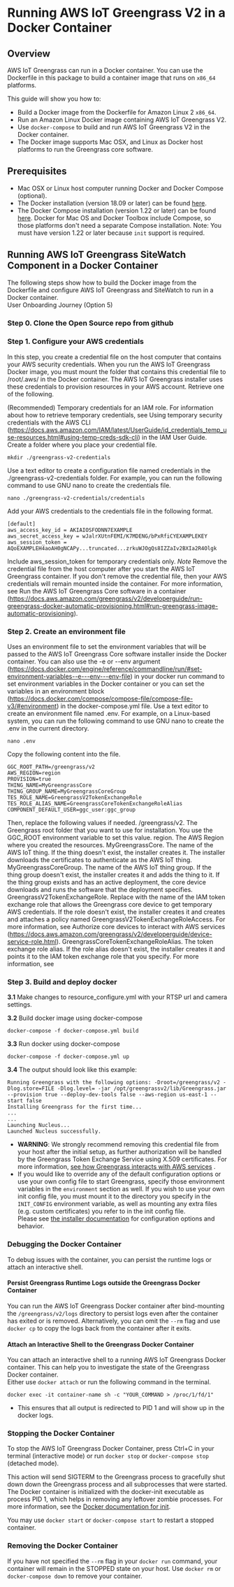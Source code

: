 # Running AWS IoT Greengrass V2 in a Docker Container

## Overview

AWS IoT Greengrass can run in a Docker container. You can use the Dockerfile in this package to build a container image that runs on `x86_64` platforms.

This guide will show you how to:

- Build a Docker image from the Dockerfile for Amazon Linux 2 `x86_64`.
- Run an Amazon Linux Docker image containing AWS IoT Greengrass V2.
- Use `docker-compose` to build and run AWS IoT Greengrass V2 in the Docker container.
- The Docker image supports Mac OSX, and Linux as Docker host platforms to run the Greengrass core software.

## Prerequisites

- Mac OSX or Linux host computer running Docker and Docker Compose (optional).
- The Docker installation (version 18.09 or later) can be found [here](https://docs.docker.com/install/).
- The Docker Compose installation (version 1.22 or later) can be found [here](https://docs.docker.com/compose/install/).
  Docker for Mac OS and Docker Toolbox include Compose, so those platforms don't need a separate Compose installation. Note: You must have version 1.22 or later because `init` support is required.

## Running AWS IoT Greengrass SiteWatch Component in a Docker Container

The following steps show how to build the Docker image from the Dockerfile and configure AWS IoT Greengrass and SiteWatch to run in a Docker container.  
User Onboarding Journey (Option 5)

### Step 0. Clone the Open Source repo from github

### Step 1. Configure your AWS credentials

In this step, you create a credential file on the host computer that contains your AWS security credentials. When you run the AWS IoT Greengrass Docker image, you must mount the folder that contains this credential file to /root/.aws/ in the Docker container. The AWS IoT Greengrass installer uses these credentials to provision resources in your AWS account.
Retrieve one of the following.

(Recommended) Temporary credentials for an IAM role. For information about how to retrieve temporary credentials, see Using temporary security credentials with the AWS CLI (https://docs.aws.amazon.com/IAM/latest/UserGuide/id_credentials_temp_use-resources.html#using-temp-creds-sdk-cli) in the IAM User Guide.
Create a folder where you place your credential file.

```
mkdir ./greengrass-v2-credentials
```

Use a text editor to create a configuration file named credentials in the ./greengrass-v2-credentials folder.
For example, you can run the following command to use GNU nano to create the credentials file.

```
nano ./greengrass-v2-credentials/credentials
```

Add your AWS credentials to the credentials file in the following format.

```
[default]
aws_access_key_id = AKIAIOSFODNN7EXAMPLE
aws_secret_access_key = wJalrXUtnFEMI/K7MDENG/bPxRfiCYEXAMPLEKEY
aws_session_token = AQoEXAMPLEH4aoAH0gNCAPy...truncated...zrkuWJOgQs8IZZaIv2BXIa2R4Olgk
```

Include aws_session_token for temporary credentials only.
_Note_
Remove the credential file from the host computer after you start the AWS IoT Greengrass container. If you don't remove the credential file, then your AWS credentials will remain mounted inside the container. For more information, see Run the AWS IoT Greengrass Core software in a container (https://docs.aws.amazon.com/greengrass/v2/developerguide/run-greengrass-docker-automatic-provisioning.html#run-greengrass-image-automatic-provisioning).

### Step 2. Create an environment file

Uses an environment file to set the environment variables that will be passed to the AWS IoT Greengrass Core software installer inside the Docker container. You can also use the -e or --env argument (https://docs.docker.com/engine/reference/commandline/run/#set-environment-variables--e---env---env-file) in your docker run command to set environment variables in the Docker container or you can set the variables in an environment block (https://docs.docker.com/compose/compose-file/compose-file-v3/#environment) in the docker-compose.yml file.
Use a text editor to create an environment file named .env.
For example, on a Linux-based system, you can run the following command to use GNU nano to create the .env in the current directory.

```
nano .env
```

Copy the following content into the file.

```
GGC_ROOT_PATH=/greengrass/v2
AWS_REGION=region
PROVISION=true
THING_NAME=MyGreengrassCore
THING_GROUP_NAME=MyGreengrassCoreGroup
TES_ROLE_NAME=GreengrassV2TokenExchangeRole
TES_ROLE_ALIAS_NAME=GreengrassCoreTokenExchangeRoleAlias
COMPONENT_DEFAULT_USER=ggc_user:ggc_group
```

Then, replace the following values if needed.
/greengrass/v2. The Greengrass root folder that you want to use for installation. You use the GGC_ROOT environment variable to set this value.
region. The AWS Region where you created the resources.
MyGreengrassCore. The name of the AWS IoT thing. If the thing doesn't exist, the installer creates it. The installer downloads the certificates to authenticate as the AWS IoT thing.
MyGreengrassCoreGroup. The name of the AWS IoT thing group. If the thing group doesn't exist, the installer creates it and adds the thing to it. If the thing group exists and has an active deployment, the core device downloads and runs the software that the deployment specifies.
GreengrassV2TokenExchangeRole. Replace with the name of the IAM token exchange role that allows the Greengrass core device to get temporary AWS credentials. If the role doesn't exist, the installer creates it and creates and attaches a policy named GreengrassV2TokenExchangeRoleAccess. For more information, see Authorize core devices to interact with AWS services (https://docs.aws.amazon.com/greengrass/v2/developerguide/device-service-role.html).
GreengrassCoreTokenExchangeRoleAlias. The token exchange role alias. If the role alias doesn't exist, the installer creates it and points it to the IAM token exchange role that you specify. For more information, see

### Step 3. Build and deploy docker

**3.1** Make changes to resource_configure.yml with your RTSP url and camera settings.

**3.2**
Build docker image using docker-compose

```
docker-compose -f docker-compose.yml build
```

**3.3**
Run docker using docker-compose

```
docker-compose -f docker-compose.yml up
```

**3.4** The output should look like this example:

```
Running Greengrass with the following options: -Droot=/greengrass/v2 -Dlog.store=FILE -Dlog.level= -jar /opt/greengrassv2/lib/Greengrass.jar --provision true --deploy-dev-tools false --aws-region us-east-1 --start false
Installing Greengrass for the first time...
...
...
Launching Nucleus...
Launched Nucleus successfully.
```

- **WARNING**: We strongly recommend removing this credential file from your host after the initial setup, as further authorization will be handled by the Greengrass Token Exchange Service using X.509 certificates. For more information, [see how Greengrass interacts with AWS services](https://docs.aws.amazon.com/greengrass/v2/developerguide/interact-with-aws-services.html) .
- If you would like to override any of the default configuration options or use your own config file to start Greengrass, specify those environment variables in the `environment` section as well. If you wish to use your own init config file, you must mount it to the directory you specify in the `INIT_CONFIG` environment variable, as well as mounting any extra files (e.g. custom certificates) you refer to in the init config file.  
  Please see [the installer documentation](https://docs.aws.amazon.com/greengrass/v2/developerguide/configure-installer.html) for configuration options and behavior.

### Debugging the Docker Container

To debug issues with the container, you can persist the runtime logs or attach an interactive shell.

#### Persist Greengrass Runtime Logs outside the Greengrass Docker Container

You can run the AWS IoT Greengrass Docker container after bind-mounting the `/greengrass/v2/logs` directory to persist logs even after the container has exited or is removed. Alternatively, you can omit the `--rm` flag and use `docker cp` to copy the logs back from the container after it exits.

#### Attach an Interactive Shell to the Greengrass Docker Container

You can attach an interactive shell to a running AWS IoT Greengrass Docker container. This can help you to investigate the state of the Greengrass Docker container.  
Either use `docker attach` or run the following command in the terminal.

```
docker exec -it container-name sh -c "YOUR_COMMAND > /proc/1/fd/1"
```

- This ensures that all output is redirected to PID 1 and will show up in the docker logs.

### Stopping the Docker Container

To stop the AWS IoT Greengrass Docker Container, press Ctrl+C in your terminal (interactive mode) or run `docker stop` or `docker-compose stop` (detached mode).

This action will send SIGTERM to the Greengrass process to gracefully shut down down the Greengrass process and all subprocesses that were started. The Docker container is initialized with the docker-init executable as process PID 1, which helps in removing any leftover zombie processes. For more information, see the [Docker documentation for init](https://docs.docker.com/engine/reference/run/#specify-an-init-process).

You may use `docker start` or `docker-compose start` to restart a stopped container.

### Removing the Docker Container

If you have not specified the `--rm` flag in your `docker run` command, your container will remain in the STOPPED state on your host. Use `docker rm` or `docker-compose down` to remove your container.
